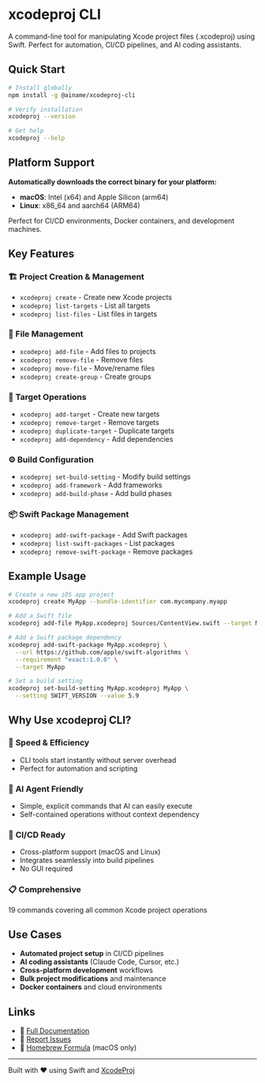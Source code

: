 # xcodeproj CLI

A command-line tool for manipulating Xcode project files (.xcodeproj) using Swift. Perfect for automation, CI/CD pipelines, and AI coding assistants.

## Quick Start

```bash
# Install globally
npm install -g @ainame/xcodeproj-cli

# Verify installation
xcodeproj --version

# Get help
xcodeproj --help
```

## Platform Support

**Automatically downloads the correct binary for your platform:**

- **macOS**: Intel (x64) and Apple Silicon (arm64)
- **Linux**: x86_64 and aarch64 (ARM64)

Perfect for CI/CD environments, Docker containers, and development machines.

## Key Features

### 🏗️ Project Creation & Management
- `xcodeproj create` - Create new Xcode projects
- `xcodeproj list-targets` - List all targets
- `xcodeproj list-files` - List files in targets

### 📁 File Management
- `xcodeproj add-file` - Add files to projects
- `xcodeproj remove-file` - Remove files
- `xcodeproj move-file` - Move/rename files
- `xcodeproj create-group` - Create groups

### 🎯 Target Operations
- `xcodeproj add-target` - Create new targets
- `xcodeproj remove-target` - Remove targets
- `xcodeproj duplicate-target` - Duplicate targets
- `xcodeproj add-dependency` - Add dependencies

### ⚙️ Build Configuration
- `xcodeproj set-build-setting` - Modify build settings
- `xcodeproj add-framework` - Add frameworks
- `xcodeproj add-build-phase` - Add build phases

### 📦 Swift Package Management
- `xcodeproj add-swift-package` - Add Swift packages
- `xcodeproj list-swift-packages` - List packages
- `xcodeproj remove-swift-package` - Remove packages

## Example Usage

```bash
# Create a new iOS app project
xcodeproj create MyApp --bundle-identifier com.mycompany.myapp

# Add a Swift file
xcodeproj add-file MyApp.xcodeproj Sources/ContentView.swift --target MyApp

# Add a Swift package dependency
xcodeproj add-swift-package MyApp.xcodeproj \
  --url https://github.com/apple/swift-algorithms \
  --requirement "exact:1.0.0" \
  --target MyApp

# Set a build setting
xcodeproj set-build-setting MyApp.xcodeproj MyApp \
  --setting SWIFT_VERSION --value 5.9
```

## Why Use xcodeproj CLI?

### 🚀 **Speed & Efficiency**
- CLI tools start instantly without server overhead
- Perfect for automation and scripting

### 🤖 **AI Agent Friendly**
- Simple, explicit commands that AI can easily execute
- Self-contained operations without context dependency

### 🔄 **CI/CD Ready**
- Cross-platform support (macOS and Linux)
- Integrates seamlessly into build pipelines
- No GUI required

### 📋 **Comprehensive**
19 commands covering all common Xcode project operations

## Use Cases

- **Automated project setup** in CI/CD pipelines
- **AI coding assistants** (Claude Code, Cursor, etc.)
- **Cross-platform development** workflows
- **Bulk project modifications** and maintenance
- **Docker containers** and cloud environments

## Links

- 📖 [Full Documentation](https://github.com/ainame/xcodeproj-cli)
- 🐛 [Report Issues](https://github.com/ainame/xcodeproj-cli/issues)
- 🍺 [Homebrew Formula](https://github.com/ainame/xcodeproj-cli#homebrew-macos-only) (macOS only)

---

Built with ❤️ using Swift and [XcodeProj](https://github.com/tuist/xcodeproj)